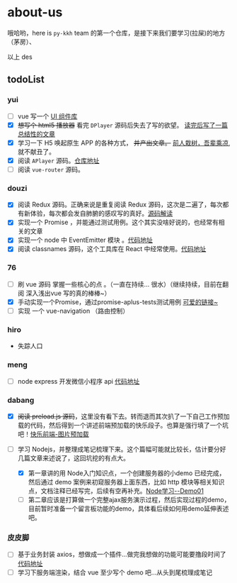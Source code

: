 # about-us

哦哈哟，here is `py-kkh` team 的第一个仓库，是接下来我们要学习(拉屎)的地方（茅房）、

以上 des

## todoList

### yui

- [ ] vue 写一个 [UI 组件库](https://github.com/py-kkh/bilibili-ui)
- [x] ~~想写个 html5 播放器~~ 看完 `DPlayer` 源码后失去了写的欲望。 [读完后写了一篇总结性的文章](https://miaoyuxinbaby.github.io/2019/02/14/DPlayer%E8%A7%82%E5%90%8E%E6%84%9F/#more)
- [x] 学习一下 H5 唤起原生 APP 的各种方式， ~~并产出文章。~~ [前人栽树，吾辈乘凉](https://suanmei.github.io/2018/08/23/h5_call_app/),就不献丑了。
- [x] 阅读 `APlayer` 源码。[仓库地址](https://github.com/miaoyuxinbaby/APlayer)
- [ ] 阅读 `vue-router` 源码。

### douzi

- [x] 阅读 Redux 源码。正确来说是重复阅读 Redux 源码，这次是二遍了，每次都有新体验，每次都会发自肺腑的感叹写的真好。[源码解读](https://github.com/dongliang1993/learn-excellent-source-code/tree/master/redux%20%E6%BA%90%E7%A0%81%E5%AD%A6%E4%B9%A0)
- [x] 实现一个 Promise ，并能通过测试用例。这个其实没啥好说的，也经常有相关的文章
- [x] 实现一个 node 中 EventEmitter 模块 。[代码地址](https://github.com/dongliang1993/learn-excellent-source-code/tree/master/EventEmitter%20%E8%BD%AE%E5%AD%90)
- [x] 阅读 classnames 源码，这个工具库在 React 中经常使用。[代码地址](https://github.com/dongliang1993/learn-excellent-source-code/tree/master/classNames%20%E6%BA%90%E7%A0%81%E5%AD%A6%E4%B9%A0)

### 76

- [ ] 刷 vue 源码 掌握一些核心的点 。（一直在持续...  很水）（继续持续，目前在翻阅 深入浅出vue  写的真的棒棒~）
- [x] 手动实现一个Promise，通过promise-aplus-tests测试用例 [可爱的链接~](https://github.com/ruhook/my-promise)
- [ ] 实现 一个 vue-navigation （路由控制）

### hiro

- 失踪人口

### meng

- [ ] node express 开发微信小程序 api [代码地址](https://github.com/Wonderfour/xcx-js)

### dabang

- [x] ~~阅读 preload.js 源码~~，这里没有看下去。转而退而其次扒了一下自己工作预加载的代码，然后得到一个讲述前端预加载的快乐段子。也算是强行填了一个坑吧！[快乐前端-图片预加载](https://www.cnblogs.com/chedabang/p/10508329.html)

- [ ] 学习 Nodejs，并整理成笔记梳理下来。这个篇幅可能就比较长，估计要分好几篇文章来述说了，这回坑挖的有点大。
  - [x] 第一章讲的用 Node入门知识点，一个创建服务器的小demo 已经完成，然后通过 demo 案例来初窥服务器上面东西，比如 http 模块等相关知识点，文档注释已经写完，后续有空再补充。[Node学习--Demo01](https://github.com/CheDabang/blogCode/tree/master/NodeStudy/DEMO_01)
  - [ ] 第二章应该是打算做一个完整ajax服务演示过程，然后实现过程的demo，目前暂时准备一个留言板功能的demo，具体看后续如何用demo延伸表述吧。

### 皮皮脚

- [ ] 基于业务封装 axios，想做成一个插件...做完我想做的功能可能要撸段时间了[代码地址](https://github.com/jeodeng/jee-axios)
- [ ] 学习下服务端渲染，结合 vue 至少写个 demo 吧...从头到尾梳理成笔记
